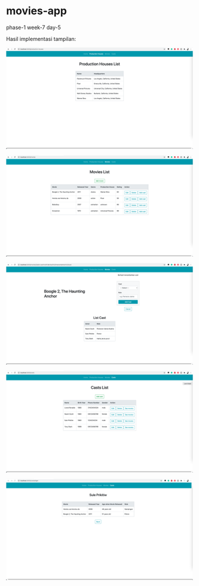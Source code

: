 # movies-app
phase-1 week-7 day-5

Hasil implementasi tampilan:

![Screenshot 1](./screenshots/screenshot1.png)

![Screenshot 2](./screenshots/screenshot2.png)

![Screenshot 3](./screenshots/screenshot3.png)

![Screenshot 4](./screenshots/screenshot4.png)

![Screenshot 5](./screenshots/screenshot5.png)
